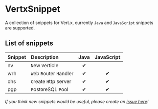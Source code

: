 # VertxSnippet

A collection of snippets for Vert.x, currently `Java` and `JavaScript` snippets are supported.

## List of snippets

| Snippet | Description              | Java  | JavaScript |
| ------- |:-------------------------|:-----:|:----------:|
| nv      | `N`ew `V`erticle         | ✔     |           |
| wrh     | `W`eb `R`outer `H`andler | ✔     | ✔         |
| chs     | `C`reate `H`ttp `S`erver | ✔     | ✔         |
| pgp     | `P`ost`G`reSQL `P`ool    | ✔     | ✔         |

*If you think new snippets would be useful, please create an [issue here](https://github.com/pmlopes/VertxSnippet/issues)!*

